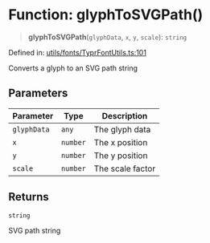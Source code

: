 # Function: glyphToSVGPath()

> **glyphToSVGPath**(`glyphData`, `x`, `y`, `scale`): `string`

Defined in: [utils/fonts/TyprFontUtils.ts:101](https://github.com/humanbydefinition/p5.asciify/blob/da415d822fbe05fa59dd8bb5f8c6f704edbd5094/src/lib/utils/fonts/TyprFontUtils.ts#L101)

Converts a glyph to an SVG path string

## Parameters

| Parameter   | Type     | Description      |
| ----------- | -------- | ---------------- |
| `glyphData` | `any`    | The glyph data   |
| `x`         | `number` | The x position   |
| `y`         | `number` | The y position   |
| `scale`     | `number` | The scale factor |

## Returns

`string`

SVG path string
